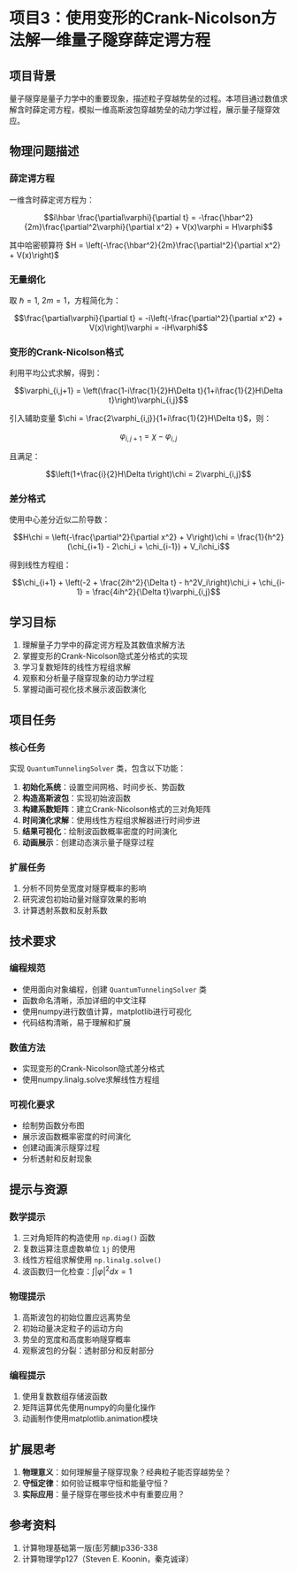 # 项目3：使用变形的Crank-Nicolson方法解一维量子隧穿薛定谔方程

## 项目背景

量子隧穿是量子力学中的重要现象，描述粒子穿越势垒的过程。本项目通过数值求解含时薛定谔方程，模拟一维高斯波包穿越势垒的动力学过程，展示量子隧穿效应。

## 物理问题描述

### 薛定谔方程

一维含时薛定谔方程为：

$$i\hbar \frac{\partial\varphi}{\partial t} = -\frac{\hbar^2}{2m}\frac{\partial^2\varphi}{\partial x^2} + V(x)\varphi = H\varphi$$

其中哈密顿算符 $H = \left(-\frac{\hbar^2}{2m}\frac{\partial^2}{\partial x^2} + V(x)\right)$

### 无量纲化

取 $\hbar = 1$, $2m = 1$，方程简化为：

$$\frac{\partial\varphi}{\partial t} = -i\left(-\frac{\partial^2}{\partial x^2} + V(x)\right)\varphi = -iH\varphi$$

### 变形的Crank-Nicolson格式

利用平均公式求解，得到：

$$\varphi_{i,j+1} = \left(\frac{1-i\frac{1}{2}H\Delta t}{1+i\frac{1}{2}H\Delta t}\right)\varphi_{i,j}$$

引入辅助变量 $\chi = \frac{2\varphi_{i,j}}{1+i\frac{1}{2}H\Delta t}$，则：

$$\varphi_{i,j+1} = \chi - \varphi_{i,j}$$

且满足：

$$\left(1+\frac{i}{2}H\Delta t\right)\chi = 2\varphi_{i,j}$$

### 差分格式

使用中心差分近似二阶导数：

$$H\chi = \left(-\frac{\partial^2}{\partial x^2} + V\right)\chi = \frac{1}{h^2}(\chi_{i+1} - 2\chi_i + \chi_{i-1}) + V_i\chi_i$$

得到线性方程组：

$$\chi_{i+1} + \left(-2 + \frac{2ih^2}{\Delta t} - h^2V_i\right)\chi_i + \chi_{i-1} = \frac{4ih^2}{\Delta t}\varphi_{i,j}$$

## 学习目标

1. 理解量子力学中的薛定谔方程及其数值求解方法
2. 掌握变形的Crank-Nicolson隐式差分格式的实现
3. 学习复数矩阵的线性方程组求解
4. 观察和分析量子隧穿现象的动力学过程
5. 掌握动画可视化技术展示波函数演化

## 项目任务

### 核心任务

实现 `QuantumTunnelingSolver` 类，包含以下功能：

1. **初始化系统**：设置空间网格、时间步长、势函数
2. **构造高斯波包**：实现初始波函数
3. **构建系数矩阵**：建立Crank-Nicolson格式的三对角矩阵
4. **时间演化求解**：使用线性方程组求解器进行时间步进
5. **结果可视化**：绘制波函数概率密度的时间演化
6. **动画展示**：创建动态演示量子隧穿过程

### 扩展任务

1. 分析不同势垒宽度对隧穿概率的影响
2. 研究波包初始动量对隧穿效果的影响
3. 计算透射系数和反射系数

## 技术要求

### 编程规范
- 使用面向对象编程，创建 `QuantumTunnelingSolver` 类
- 函数命名清晰，添加详细的中文注释
- 使用numpy进行数值计算，matplotlib进行可视化
- 代码结构清晰，易于理解和扩展

### 数值方法
- 实现变形的Crank-Nicolson隐式差分格式
- 使用numpy.linalg.solve求解线性方程组

### 可视化要求
- 绘制势函数分布图
- 展示波函数概率密度的时间演化
- 创建动画演示隧穿过程
- 分析透射和反射现象

## 提示与资源

### 数学提示
1. 三对角矩阵的构造使用 `np.diag()` 函数
2. 复数运算注意虚数单位 `1j` 的使用
3. 线性方程组求解使用 `np.linalg.solve()`
4. 波函数归一化检查：$\int |\varphi|^2 dx = 1$

### 物理提示
1. 高斯波包的初始位置应远离势垒
2. 初始动量决定粒子的运动方向
3. 势垒的宽度和高度影响隧穿概率
4. 观察波包的分裂：透射部分和反射部分

### 编程提示
1. 使用复数数组存储波函数
2. 矩阵运算优先使用numpy的向量化操作
3. 动画制作使用matplotlib.animation模块


## 扩展思考

1. **物理意义**：如何理解量子隧穿现象？经典粒子能否穿越势垒？
2. **守恒定律**：如何验证概率守恒和能量守恒？
3. **实际应用**：量子隧穿在哪些技术中有重要应用？

## 参考资料

1. 计算物理基础第一版(彭芳麟)p336-338
2. 计算物理学p127（Steven E. Koonin，秦克诚译）